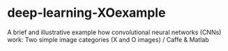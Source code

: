 # deep-learning-XOexample
A brief and illustrative example how convolutional neural networks (CNNs) work:  Two simple image categories (X and O images) / Caffe &amp; Matlab
